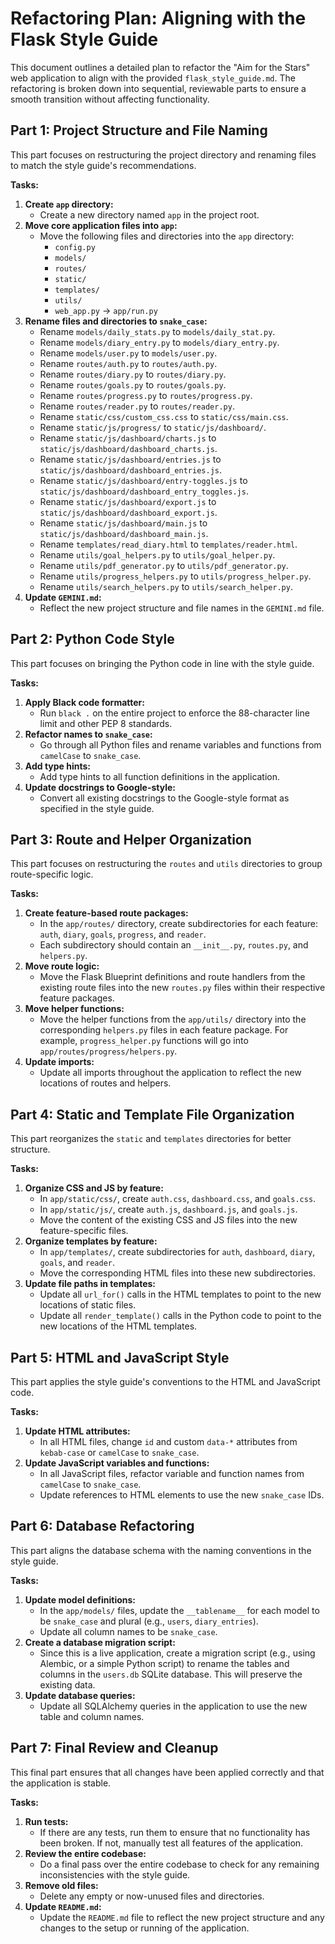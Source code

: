 # Refactoring Plan: Aligning with the Flask Style Guide

This document outlines a detailed plan to refactor the "Aim for the Stars" web application to align with the provided `flask_style_guide.md`. The refactoring is broken down into sequential, reviewable parts to ensure a smooth transition without affecting functionality.

## Part 1: Project Structure and File Naming

This part focuses on restructuring the project directory and renaming files to match the style guide's recommendations.

**Tasks:**

1.  **Create `app` directory:**
    *   Create a new directory named `app` in the project root.
2.  **Move core application files into `app`:**
    *   Move the following files and directories into the `app` directory:
        *   `config.py`
        *   `models/`
        *   `routes/`
        *   `static/`
        *   `templates/`
        *   `utils/`
        *   `web_app.py` -> `app/run.py`
3.  **Rename files and directories to `snake_case`:**
    *   Rename `models/daily_stats.py` to `models/daily_stat.py`.
    *   Rename `models/diary_entry.py` to `models/diary_entry.py`.
    *   Rename `models/user.py` to `models/user.py`.
    *   Rename `routes/auth.py` to `routes/auth.py`.
    *   Rename `routes/diary.py` to `routes/diary.py`.
    *   Rename `routes/goals.py` to `routes/goals.py`.
    *   Rename `routes/progress.py` to `routes/progress.py`.
    *   Rename `routes/reader.py` to `routes/reader.py`.
    *   Rename `static/css/custom_css.css` to `static/css/main.css`.
    *   Rename `static/js/progress/` to `static/js/dashboard/`.
    *   Rename `static/js/dashboard/charts.js` to `static/js/dashboard/dashboard_charts.js`.
    *   Rename `static/js/dashboard/entries.js` to `static/js/dashboard/dashboard_entries.js`.
    *   Rename `static/js/dashboard/entry-toggles.js` to `static/js/dashboard/dashboard_entry_toggles.js`.
    *   Rename `static/js/dashboard/export.js` to `static/js/dashboard/dashboard_export.js`.
    *   Rename `static/js/dashboard/main.js` to `static/js/dashboard/dashboard_main.js`.
    *   Rename `templates/read_diary.html` to `templates/reader.html`.
    *   Rename `utils/goal_helpers.py` to `utils/goal_helper.py`.
    *   Rename `utils/pdf_generator.py` to `utils/pdf_generator.py`.
    *   Rename `utils/progress_helpers.py` to `utils/progress_helper.py`.
    *   Rename `utils/search_helpers.py` to `utils/search_helper.py`.
4.  **Update `GEMINI.md`:**
    *   Reflect the new project structure and file names in the `GEMINI.md` file.

## Part 2: Python Code Style

This part focuses on bringing the Python code in line with the style guide.

**Tasks:**

1.  **Apply Black code formatter:**
    *   Run `black .` on the entire project to enforce the 88-character line limit and other PEP 8 standards.
2.  **Refactor names to `snake_case`:**
    *   Go through all Python files and rename variables and functions from `camelCase` to `snake_case`.
3.  **Add type hints:**
    *   Add type hints to all function definitions in the application.
4.  **Update docstrings to Google-style:**
    *   Convert all existing docstrings to the Google-style format as specified in the style guide.

## Part 3: Route and Helper Organization

This part focuses on restructuring the `routes` and `utils` directories to group route-specific logic.

**Tasks:**

1.  **Create feature-based route packages:**
    *   In the `app/routes/` directory, create subdirectories for each feature: `auth`, `diary`, `goals`, `progress`, and `reader`.
    *   Each subdirectory should contain an `__init__.py`, `routes.py`, and `helpers.py`.
2.  **Move route logic:**
    *   Move the Flask Blueprint definitions and route handlers from the existing route files into the new `routes.py` files within their respective feature packages.
3.  **Move helper functions:**
    *   Move the helper functions from the `app/utils/` directory into the corresponding `helpers.py` files in each feature package. For example, `progress_helper.py` functions will go into `app/routes/progress/helpers.py`.
4.  **Update imports:**
    *   Update all imports throughout the application to reflect the new locations of routes and helpers.

## Part 4: Static and Template File Organization

This part reorganizes the `static` and `templates` directories for better structure.

**Tasks:**

1.  **Organize CSS and JS by feature:**
    *   In `app/static/css/`, create `auth.css`, `dashboard.css`, and `goals.css`.
    *   In `app/static/js/`, create `auth.js`, `dashboard.js`, and `goals.js`.
    *   Move the content of the existing CSS and JS files into the new feature-specific files.
2.  **Organize templates by feature:**
    *   In `app/templates/`, create subdirectories for `auth`, `dashboard`, `diary`, `goals`, and `reader`.
    *   Move the corresponding HTML files into these new subdirectories.
3.  **Update file paths in templates:**
    *   Update all `url_for()` calls in the HTML templates to point to the new locations of static files.
    *   Update all `render_template()` calls in the Python code to point to the new locations of the HTML templates.

## Part 5: HTML and JavaScript Style

This part applies the style guide's conventions to the HTML and JavaScript code.

**Tasks:**

1.  **Update HTML attributes:**
    *   In all HTML files, change `id` and custom `data-*` attributes from `kebab-case` or `camelCase` to `snake_case`.
2.  **Update JavaScript variables and functions:**
    *   In all JavaScript files, refactor variable and function names from `camelCase` to `snake_case`.
    *   Update references to HTML elements to use the new `snake_case` IDs.

## Part 6: Database Refactoring

This part aligns the database schema with the naming conventions in the style guide.

**Tasks:**

1.  **Update model definitions:**
    *   In the `app/models/` files, update the `__tablename__` for each model to be `snake_case` and plural (e.g., `users`, `diary_entries`).
    *   Update all column names to be `snake_case`.
2.  **Create a database migration script:**
    *   Since this is a live application, create a migration script (e.g., using Alembic, or a simple Python script) to rename the tables and columns in the `users.db` SQLite database. This will preserve the existing data.
3.  **Update database queries:**
    *   Update all SQLAlchemy queries in the application to use the new table and column names.

## Part 7: Final Review and Cleanup

This final part ensures that all changes have been applied correctly and that the application is stable.

**Tasks:**

1.  **Run tests:**
    *   If there are any tests, run them to ensure that no functionality has been broken. If not, manually test all features of the application.
2.  **Review the entire codebase:**
    *   Do a final pass over the entire codebase to check for any remaining inconsistencies with the style guide.
3.  **Remove old files:**
    *   Delete any empty or now-unused files and directories.
4.  **Update `README.md`:**
    *   Update the `README.md` file to reflect the new project structure and any changes to the setup or running of the application.
